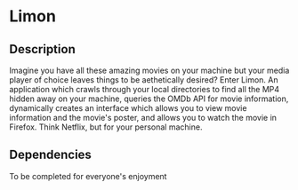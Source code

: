 Limon
======

## Description

Imagine you have all these amazing movies on your machine but your media player of choice leaves things to be aethetically desired? Enter Limon. An application which crawls through your local directories to find all the MP4 hidden away on your machine, queries the OMDb API for movie information, dynamically creates an interface which allows you to view movie information and the movie's poster, and allows you to watch the movie in Firefox. Think Netflix, but for your personal machine.

## Dependencies
To be completed for everyone's enjoyment



